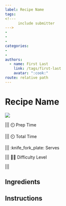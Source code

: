 ```yaml
---
label: Recipe Name
tags:
<!---
      include submitter
--->
- 
- 
- 
categories:
- 
- 
authors:
  - name: First Last
    link: /tags/first-last
    avatar: ":cook:"
route: relative path
---
```


# Recipe Name
![](/static/banners/.jpg)

||| :timer_clock: Prep Time
 
||| :timer_clock: Total Time

||| :knife_fork_plate: Serves

||| :cook: Difficulty Level

|||

## Ingredients



## Instructions









<!--- Different Styles of Resources for the bottom of the page

## Resources 
[!ref target="blank" text="Recipe"](https://www.tastesoflizzyt.com/spiced-cranberry-apple-cider/)
[!ref target="blank" text="Archive"](https://archive.is/xONP1)

## Picture of recipe card stored on GitHub

==- Recipe (front)
![](/static/recipes/butter-pecan-cake-front.jpg)
==- Recipe (back)
![](/static/recipes/butter-pecan-cake-back.jpg)

-->
